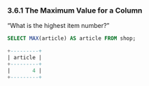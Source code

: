 ### 3.6.1 The Maximum Value for a Column

“What is the highest item number?”

```sql
SELECT MAX(article) AS article FROM shop;

+---------+
| article |
+---------+
|       4 |
+---------+
```
